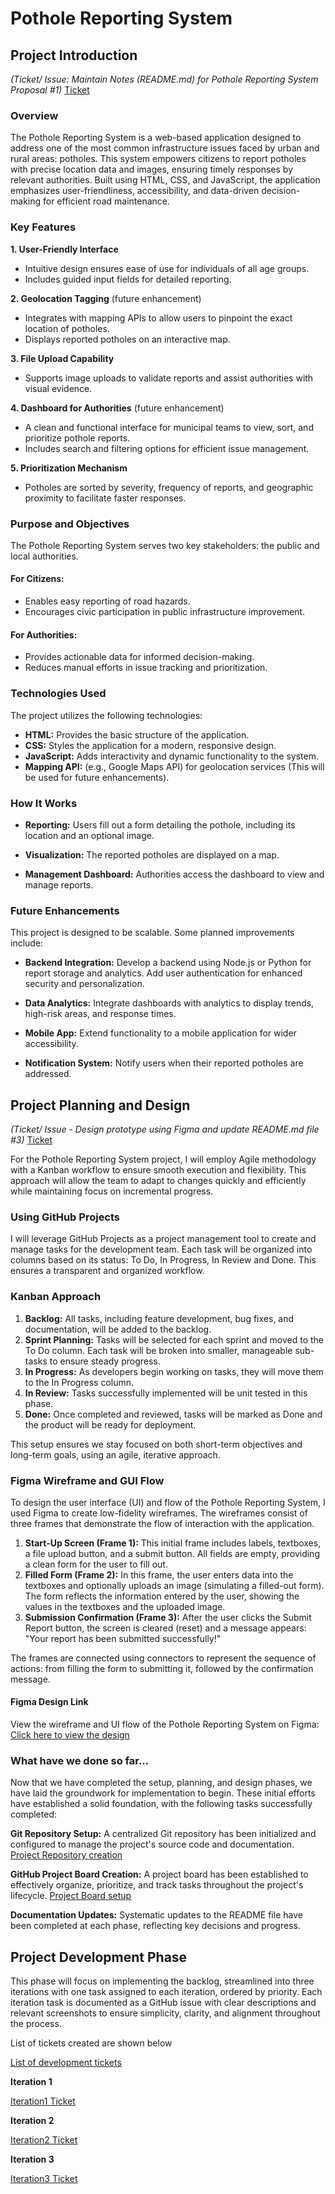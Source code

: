 # Pothole Reporting System

## Project Introduction 
*(Ticket/ Issue: Maintain Notes (README.md) for Pothole Reporting System Proposal #1)* [Ticket](https://github.com/LS-Teja/NU-pothole-reporting-system/blob/b15b7e7af4851d7c5e66dc7e0fb359698cb6c67d/Project%20Proposal%20Ticket.png)

### Overview
The Pothole Reporting System is a web-based application designed to address one of the most common infrastructure issues faced by urban and rural areas: potholes. This system empowers citizens to report potholes with precise location data and images, ensuring timely responses by relevant authorities. Built using HTML, CSS, and JavaScript, the application emphasizes user-friendliness, accessibility, and data-driven decision-making for efficient road maintenance.

### Key Features

**1. User-Friendly Interface**

- Intuitive design ensures ease of use for individuals of all age groups.
- Includes guided input fields for detailed reporting.
  
**2. Geolocation Tagging** (future enhancement)
- Integrates with mapping APIs to allow users to pinpoint the exact location of potholes.
- Displays reported potholes on an interactive map.
  
**3. File Upload Capability**
- Supports image uploads to validate reports and assist authorities with visual evidence.
  
**4. Dashboard for Authorities** (future enhancement)
- A clean and functional interface for municipal teams to view, sort, and prioritize pothole reports.
- Includes search and filtering options for efficient issue management.
  
**5. Prioritization Mechanism**
- Potholes are sorted by severity, frequency of reports, and geographic proximity to facilitate faster responses.

### Purpose and Objectives
The Pothole Reporting System serves two key stakeholders: the public and local authorities.

#### For Citizens:
- Enables easy reporting of road hazards.
- Encourages civic participation in public infrastructure improvement.

#### For Authorities:
- Provides actionable data for informed decision-making.
- Reduces manual efforts in issue tracking and prioritization.

### Technologies Used
The project utilizes the following technologies:

- **HTML:** Provides the basic structure of the application.
- **CSS:** Styles the application for a modern, responsive design.
- **JavaScript:** Adds interactivity and dynamic functionality to the system.
- **Mapping API:** (e.g., Google Maps API) for geolocation services (This will be used for future enhancements).


### How It Works

- **Reporting:**
Users fill out a form detailing the pothole, including its location and an optional image.

- **Visualization:**
The reported potholes are displayed on a map.

- **Management Dashboard:**
Authorities access the dashboard to view and manage reports.

### Future Enhancements

This project is designed to be scalable. Some planned improvements include:

- **Backend Integration:**
Develop a backend using Node.js or Python for report storage and analytics.
Add user authentication for enhanced security and personalization.

- **Data Analytics:**
Integrate dashboards with analytics to display trends, high-risk areas, and response times.

- **Mobile App:**
Extend functionality to a mobile application for wider accessibility.

- **Notification System:**
Notify users when their reported potholes are addressed.


## Project Planning and Design
*(Ticket/ Issue - Design prototype using Figma and update README.md file #3)* [Ticket](https://github.com/LS-Teja/NU-pothole-reporting-system/blob/b15b7e7af4851d7c5e66dc7e0fb359698cb6c67d/Design%20Ticket.PNG)

For the Pothole Reporting System project, I will employ Agile methodology with a Kanban workflow to ensure smooth execution and flexibility. This approach will allow the team to adapt to changes quickly and efficiently while maintaining focus on incremental progress.

### Using GitHub Projects
I will leverage GitHub Projects as a project management tool to create and manage tasks for the development team. Each task will be organized into columns based on its status: To Do, In Progress, In Review and Done. This ensures a transparent and organized workflow.

### Kanban Approach

1. **Backlog:** All tasks, including feature development, bug fixes, and documentation, will be added to the backlog.
2. **Sprint Planning:** Tasks will be selected for each sprint and moved to the To Do column. Each task will be broken into smaller, manageable sub-tasks to ensure steady progress.
3. **In Progress:** As developers begin working on tasks, they will move them to the In Progress column.
4. **In Review:** Tasks successfully implemented will be unit tested in this phase.
5. **Done:** Once completed and reviewed, tasks will be marked as Done and the product will be ready for deployment.

This setup ensures we stay focused on both short-term objectives and long-term goals, using an agile, iterative approach.

### Figma Wireframe and GUI Flow

To design the user interface (UI) and flow of the Pothole Reporting System, I used Figma to create low-fidelity wireframes. The wireframes consist of three frames that demonstrate the flow of interaction with the application.

1. **Start-Up Screen (Frame 1):** This initial frame includes labels, textboxes, a file upload button, and a submit button. All fields are empty, providing a clean form for the user to fill out.
2. **Filled Form (Frame 2):** In this frame, the user enters data into the textboxes and optionally uploads an image (simulating a filled-out form). The form reflects the information entered by the user, showing the values in the textboxes and the uploaded image.
3. **Submission Confirmation (Frame 3):** After the user clicks the Submit Report button, the screen is cleared (reset) and a message appears: "Your report has been submitted successfully!"
   
The frames are connected using connectors to represent the sequence of actions: from filling the form to submitting it, followed by the confirmation message.

#### **Figma Design Link**  
View the wireframe and UI flow of the Pothole Reporting System on Figma:
[Click here to view the design](https://www.figma.com/proto/9aW1XrUT6MXbFdRpmVzdeX/BCC---Pothole-Reporting-System?node-id=0-1&t=IUXVlI4jRLe8eQBa-1)

### What have we done so far...
Now that we have completed the setup, planning, and design phases, we have laid the groundwork for implementation to begin. These initial efforts have established a solid foundation, with the following tasks successfully completed:

**Git Repository Setup:** A centralized Git repository has been initialized and configured to manage the project's source code and documentation. 
[Project Repository creation](https://github.com/LS-Teja/NU-pothole-reporting-system/blob/b15b7e7af4851d7c5e66dc7e0fb359698cb6c67d/Project%20Repository%20creation.png)

**GitHub Project Board Creation:** A project board has been established to effectively organize, prioritize, and track tasks throughout the project's lifecycle.
[Project Board setup](https://github.com/LS-Teja/NU-pothole-reporting-system/blob/b15b7e7af4851d7c5e66dc7e0fb359698cb6c67d/Project%20Board%20Setup.png)

**Documentation Updates:** Systematic updates to the README file have been completed at each phase, reflecting key decisions and progress.

## Project Development Phase

This phase will focus on implementing the backlog, streamlined into three iterations with one task assigned to each iteration, ordered by priority. Each iteration task is documented as a GitHub issue with clear descriptions and relevant screenshots to ensure simplicity, clarity, and alignment throughout the process.

List of tickets created are shown below

[List of development tickets](https://github.com/LS-Teja/NU-pothole-reporting-system/blob/69c5e588fea92852c0fa93eabe25eafedda3facc/Development%20-%20Tickets.PNG)

**Iteration 1**

[Iteration1 Ticket](https://github.com/LS-Teja/NU-pothole-reporting-system/blob/b15b7e7af4851d7c5e66dc7e0fb359698cb6c67d/Iteration1%20Ticket.png)

**Iteration 2**

[Iteration2 Ticket](https://github.com/LS-Teja/NU-pothole-reporting-system/blob/b15b7e7af4851d7c5e66dc7e0fb359698cb6c67d/Iteration2%20Ticket.png)

**Iteration 3**

[Iteration3 Ticket](https://github.com/LS-Teja/NU-pothole-reporting-system/blob/b15b7e7af4851d7c5e66dc7e0fb359698cb6c67d/Iteration3%20Ticket.png)
